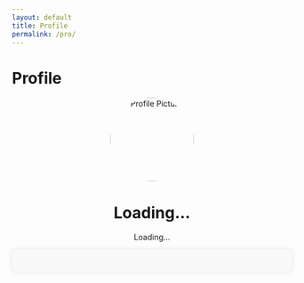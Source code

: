 ```yaml
---
layout: default
title: Profile
permalink: /pro/
---
```


# Profile

<title>Profile Page</title>

<div id="profilePage">
  <div class="profile-container">
    <img id="profilePicture" src="default-avatar.png" alt="Profile Picture">
    <h1 id="profileName">Loading...</h1>
    <p id="profileEmail">Loading...</p>
  </div>

  <div id="results-container">
    <!-- Results will be dynamically added here -->
  </div>



  <style>
  /* Add some basic styles */
  .profile-container {
    text-align: center;
  }

  .profile-container img {
    width: 150px;
    height: 150px;
    border-radius: 50%;
  }

  .account-info {
    margin-top: 20px;
  }

  .account-info p {
    margin: 5px 0;
  }

  /* Style for the results container */
  #results-container {
    padding: 20px;
    margin: 0 auto;
    max-width: 1200px;
    /* Limit the width of the container */
    background-color: #f9f9f9;
    border-radius: 8px;
    box-shadow: 0 0 10px rgba(0, 0, 0, 0.1);
  }

  /* Style for each result card */
  .result-card {
    background-color: #fff;
    padding: 20px;
    margin-bottom: 20px;
    border: 1px solid #ddd;
    border-radius: 8px;
    box-shadow: 0 0 5px rgba(0, 0, 0, 0.1);
  }

  /* Style for headings (order info) */
  .result-card p {
    margin: 5px 0;
    font-size: 14px;
    color: #333;
  }

  /* Style for item details */
  .result-card p:first-of-type {
    font-weight: bold;
    color: #007BFF;
    /* Highlight item names */
  }

  /* Style for the total amount */
  .result-card p:last-of-type {
    font-weight: bold;
    color: #e74c3c;
    font-size: 16px;
  }

  /* Style for the order details */
  .result-card p {
    line-height: 1.5;
  }

  /* Style for a more readable total amount */
  .result-card p:last-of-type {
    margin-top: 10px;
    font-size: 16px;
    color: #28a745;
    /* Green for total amount */
  }

  /* Style for the header of the results */
  h2 {
    font-size: 24px;
    color: #333;
    margin-bottom: 20px;
    text-align: center;
  }

  /* Style for the "No results found" message */
  #results-container p {
    font-size: 18px;
    text-align: center;
    color: #888;
    padding: 40px;
  }
</style>




<script>
  const apiUrl = "https://script.google.com/macros/s/AKfycbyY9UyIOjwuLlJ0YK_KleuXXiEfkr1rnivBtbW-x1Ptn9YB4fS9ypBeCZPUECMsdpxt/exec"; // Replace with your Web App URL

  // Function to fetch data based on email
  async function fetchDataByEmail(email) {
    try {
      console.log("Fetching data for email:", email);

      const response = await fetch(`${apiUrl}?email=${encodeURIComponent(email)}`);
      console.log("Response received:", response);

      if (!response.ok) {
        console.error(`HTTP Error: ${response.status}`);
        throw new Error(`HTTP error! Status: ${response.status}`);
      }

      const data = await response.json();
      console.log("Fetched Data:", data);

      if (data.error || data.length === 0) {
        console.warn("No data found or error in API response:", data.error || "No records found");
        displayResults([]);
        return;
      }

      displayResults(data);
    } catch (error) {
      console.error("Fetch Error:", error);
      displayResults([]);
    }
  }

  // Utility function to format addresses
  function formatAddress(street, city, state, postal, country) {
    return `${street || "N/A"}, ${city || "N/A"}, ${state || "N/A"}, ${postal || "N/A"}, ${country || "N/A"}`;
  }

  // Function to display all results
  function displayResults(results) {
    const resultsContainer = document.getElementById("results-container");
    resultsContainer.innerHTML = ""; // Clear previous results

    if (results.length === 0) {
      resultsContainer.innerHTML = "<p>No results found.</p>";
      return;
    }

    // Group items by orderId
    const groupedResults = results.reduce((acc, result) => {
      const { orderId } = result;

      if (!acc[orderId]) {
        acc[orderId] = {
          accountNumber: result.accountNumber,
          name: result.name,
          email: result.email,
          phone: result.phone,
          billingStreet: result.billingStreet,
          billingCity: result.billingCity,
          billingState: result.billingState,
          billingPostal: result.billingPostal,
          billingCountry: result.billingCountry,
          shippingStreet: result.shippingStreet,
          shippingCity: result.shippingCity,
          shippingState: result.shippingState,
          shippingPostal: result.shippingPostal,
          shippingCountry: result.shippingCountry,
          orderId: result.orderId,
          items: [],
          totalAmount: 0 // Initialize totalAmount to 0
        };
      }

      const itemTotal = parseFloat(result.itemPrice || 0) * parseInt(result.itemQuantity || 0, 10);
      acc[orderId].items.push({
        itemName: result.itemName,
        itemQuantity: result.itemQuantity,
        itemPrice: result.itemPrice,
        itemTotal: itemTotal
      });

      acc[orderId].totalAmount += itemTotal;

      return acc;
    }, {});

    // Render grouped results
    Object.values(groupedResults).forEach(order => {
      const resultCard = document.createElement("div");
      resultCard.className = "result-card";

      let itemsHTML = "";
      order.items.forEach(item => {
        itemsHTML += `
          <p>Item Name: ${item.itemName || "N/A"}</p>
          <p>Item Quantity: ${item.itemQuantity || "N/A"}</p>
          <p>Item Price: $${parseFloat(item.itemPrice || 0).toFixed(2)}</p>
          <p>Item Total: $${item.itemTotal.toFixed(2)}</p>
          <hr>
        `;
      });

      resultCard.innerHTML = `
        <p><strong>Account Number:</strong> ${order.accountNumber || "N/A"}</p>
        <p><strong>Name:</strong> ${order.name || "N/A"}</p>
        <p><strong>Email:</strong> ${order.email || "N/A"}</p>
        <p><strong>Order ID:</strong> ${order.orderId || "N/A"}</p>
        <p><strong>Phone:</strong> ${order.phone || "N/A"}</p>
        <p><strong>Billing Address:</strong> ${formatAddress(
          order.billingStreet,
          order.billingCity,
          order.billingState,
          order.billingPostal,
          order.billingCountry
        )}</p>
        <p><strong>Shipping Address:</strong> ${formatAddress(
          order.shippingStreet,
          order.shippingCity,
          order.shippingState,
          order.shippingPostal,
          order.shippingCountry
        )}</p>
        <div>${itemsHTML}</div>
        <p><strong>Total Amount:</strong> $${parseFloat(order.totalAmount).toFixed(2)}</p>
      `;

      resultsContainer.appendChild(resultCard);
    });
  }

  // Function to get the logged-in user's email from localStorage
  function getLoggedInUserEmail() {
    const email = localStorage.getItem("userEmail");
    return email ? email : null;
  }

  // DOMContentLoaded listener to fetch data based on the logged-in user's email
  document.addEventListener("DOMContentLoaded", () => {
    const userEmail = getLoggedInUserEmail();
    if (userEmail) {
      console.log("User is logged in, fetching data...");
      fetchDataByEmail(userEmail);
    } else {
      console.warn("No user email found in localStorage.");
    }
  });
</script>
